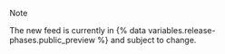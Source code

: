 > [!NOTE]
> The new feed is currently in {% data variables.release-phases.public_preview %} and subject to change.
